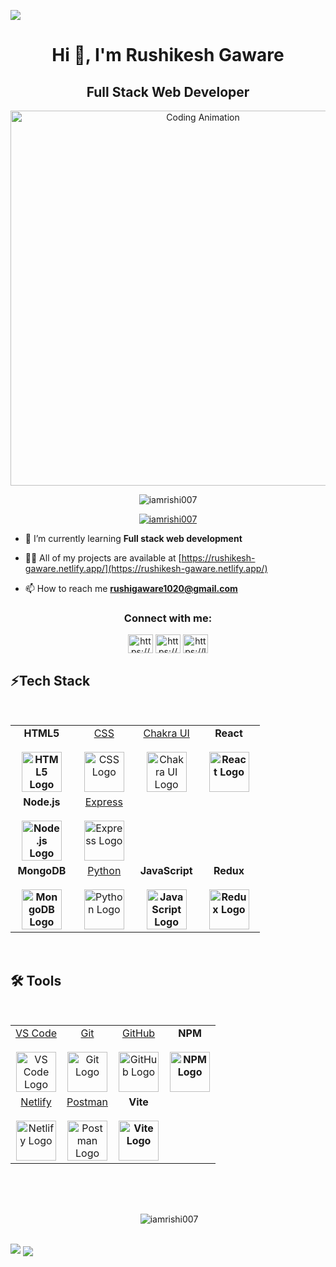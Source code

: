 ![](https://raw.githubusercontent.com/halfrost/halfrost/master/icons/header_.png)

<h1 align="center">Hi 👋, I'm Rushikesh Gaware</h1>
<h2 align="center">Full Stack Web Developer</h2>

<p align="center">
  <img src="https://user-images.githubusercontent.com/74038190/225813708-98b745f2-7d22-48cf-9150-083f1b00d6c9.gif" alt="Coding Animation" width="600"/>
</p>

<p align="center">
  <img src="https://komarev.com/ghpvc/?username=iamrishi007&label=Profile%20views&color=0e75b6&style=flat" alt="iamrishi007" />
</p>


<p align="center"> <a href="https://github.com/ryo-ma/github-profile-trophy"><img src="https://github-profile-trophy.vercel.app/?username=iamrishi007" alt="iamrishi007" /></a> </p>

- 🌱 I’m currently learning **Full stack web development**

- 👨‍💻 All of my projects are available at [https://rushikesh-gaware.netlify.app/](https://rushikesh-gaware.netlify.app/)

- 📫 How to reach me **rushigaware1020@gmail.com**

<h3 align="center">Connect with me:</h3>
<p align="center">
<a href="https://linkedin.com/in/https://www.linkedin.com/in/rushikesh-gaware18/" target="blank"><img align="center" src="https://raw.githubusercontent.com/rahuldkjain/github-profile-readme-generator/master/src/images/icons/Social/linked-in-alt.svg" alt="https://www.linkedin.com/in/rushikesh-gaware18/" height="30" width="40" /></a>
<a href="https://www.hackerrank.com/https://www.hackerrank.com/profile/rushigaware1020" target="blank"><img align="center" src="https://raw.githubusercontent.com/rahuldkjain/github-profile-readme-generator/master/src/images/icons/Social/hackerrank.svg" alt="https://www.hackerrank.com/profile/rushigaware1020" height="30" width="40" /></a>
<a href="https://www.leetcode.com/https://leetcode.com/u/rushigaware1020/" target="blank"><img align="center" src="https://raw.githubusercontent.com/rahuldkjain/github-profile-readme-generator/master/src/images/icons/Social/leet-code.svg" alt="https://leetcode.com/u/rushigaware1020/" height="30" width="40" /></a>
</p>
 <div>
<h2 align="left">⚡Tech Stack</h2>
          <br>
          <div>
               <table align="center">
                    <tbody>
                         <tr valign="top">
                              <td width="25%" align="center">
                                   <a style="font-weight: bold; text-decoration: none;" href="https://www.w3.org/html/">
                                        <span>HTML5</span><br /><br />
                                        <img height="64px" src="https://cdn.svgporn.com/logos/html-5.svg"
                                             alt="HTML5 Logo" />
                                   </a>
                              </td>
                              <td width="25%" align="center">
                                   <a href="http://www.w3.org/TR/CSS/">
                                        <span>CSS</span><br /><br />
                                        <img height="64px" src="https://cdn.svgporn.com/logos/css-3.svg"
                                             alt="CSS Logo" />
                                   </a>
                              </td>
                              <td width="25%" align="center">
                                   <a href="https://chakra-ui.com/">
                                        <span>Chakra UI</span><br /><br />
                                        <img height="64px"
                                             src="https://itelofilho.gallerycdn.vsassets.io/extensions/itelofilho/chakra-ui-cheatsheet/0.1.2/1602346378840/Microsoft.VisualStudio.Services.Icons.Default"
                                             alt="Chakra UI Logo" />
                                   </a>
                              </td>
                              <td width="25%" align="center">
                                   <a style="font-weight: bold; text-decoration: none;" href="https://react.dev/">
                                        <span>React</span><br /><br />
                                        <img height="64px" src="https://cdn.svgporn.com/logos/react.svg"
                                             alt="React Logo" />
                                   </a>
                              </td>
                         </tr>
                         <tr>
                              <td width="25%" align="center">
                                   <a style="font-weight: bold; text-decoration: none;" href="https://nodejs.org/">
                                        <span>Node.js</span><br /><br />
                                        <img height="64px" src="https://cdn.svgporn.com/logos/nodejs.svg"
                                             alt="Node.js Logo" />
                                   </a>
                              </td>
                              <td width="25%" align="center">
                                   <a href="http://expressjs.com/">
                                        <span>Express</span><br /><br />
                                        <img height="64px" src="https://cdn.svgporn.com/logos/express.svg"
                                             alt="Express Logo" />
                                   </a>
                              </td>
 
</tr>
                         <tr>
                              <td width="25%" align="center">
                                   <a style="font-weight: bold; text-decoration: none;" href="https://www.mongodb.com/">
                                        <span>MongoDB</span><br /><br />
                                        <img height="64px" src="https://cdn.svgporn.com/logos/mongodb.svg"
                                             alt="MongoDB Logo" />
                                   </a>
                              </td>
                              <td width="25%" align="center">
                                   <a href="https://www.python.org/">
                                        <span>Python</span><br /><br />
                                        <img height="64px" src="https://cdn.svgporn.com/logos/python.svg"
                                             alt="Python Logo" />
                                   </a>
                              </td>
                              <td width="25%" align="center">
                                   <a style="font-weight: bold; text-decoration: none;"
                                        href="https://developer.mozilla.org/en-US/docs/Web/JavaScript">
                                        <span>JavaScript</span><br /><br />
                                        <img height="64px" src="https://cdn.svgporn.com/logos/javascript.svg"
                                             alt="JavaScript Logo" />
                                   </a>
                              </td>
                              <td width="25%" align="center">
                                   <a style="font-weight: bold; text-decoration: none;" href="https://redux.js.org/">
                                        <span>Redux</span><br /><br />
                                        <img height="64px" src="https://cdn.svgporn.com/logos/redux.svg"
                                             alt="Redux Logo" />
                                   </a>
                              </td>
                         </tr>
                    </tbody>
               </table>
               <br />
          </div>
<h2 align="left">🛠️ Tools</h2>
          <br>
          <div>
               <table align="center">
                    <tbody>
                         <tr>
                              <td width="25%" align="center">
                                   <a href="https://code.visualstudio.com/">
                                        <span>VS Code</span><br /><br />
                                        <img height="64px" src="https://code.visualstudio.com/assets/favicon.ico"
                                             alt="VS Code Logo" />
                                   </a>
                              </td>
                              <td width="25%" align="center">
                                   <a href="https://git-scm.com/">
                                        <span>Git</span><br /><br />
                                        <img height="64px" src="https://cdn.svgporn.com/logos/git-icon.svg"
                                             alt="Git Logo" />
                                   </a>
                              </td>
                              <td width="25%" align="center">
                                   <a href="https://github.com/">
                                        <span>GitHub</span><br /><br />
                                        <img height="64px" src="https://cdn.svgporn.com/logos/github-icon.svg"
                                             alt="GitHub Logo" />
                                   </a>
                              </td>
                              <td width="25%" align="center">
                                   <a style="font-weight: bold; text-decoration: none;" href="https://www.npmjs.com/">
                                        <span>NPM</span><br /><br />
                                        <img height="64px" src="https://cdn.svgporn.com/logos/npm.svg" alt="NPM Logo" />
                                   </a>
                              </td>
                         </tr>
                         <tr>
                              <td width="25%" align="center">
                                   <a href="https://www.netlify.com/">
                                        <span>Netlify</span><br /><br />
                                        <img height="64px" src="https://cdn.svgporn.com/logos/netlify.svg"
                                             alt="Netlify Logo" />
                                   </a>
                              </td>
<td width="25%" align="center">
                                   <a href="https://www.postman.com/">
                                        <span>Postman</span><br /><br />
                                        <img height="64px" src="https://cdn.svgporn.com/logos/postman-icon.svg"
                                             alt="Postman Logo" />
                                   </a>
                              </td>
                              <td width="25%" align="center">
                                   <a style="font-weight: bold; text-decoration: none;" href="https://vitejs.dev/">
                                        <span>Vite</span><br /><br />
                                        <img height="64px" src="https://cdn.svgporn.com/logos/vitejs.svg"
                                             alt="Vite Logo" />
                                   </a>
                              </td>
                         </tr>
                    </tbody>
               </table>
          </div>
          <br />
     </div>
</p>
<br/>

<p align="center">&nbsp;<img align="center" src="https://github-readme-stats.vercel.app/api?username=iamrishi007&show_icons=true&locale=en" alt="iamrishi007" /></p>
<br>

  <img src="https://raw.githubusercontent.com/Trilokia/Trilokia/379277808c61ef204768a61bbc5d25bc7798ccf1/bottom_header.svg" />

  <img align="center" src='https://raw.githubusercontent.com/andreasbm/readme/master/assets/lines/colored.png' />
